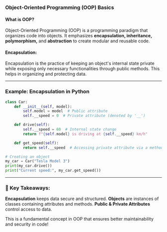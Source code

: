 ### **Object-Oriented Programming (OOP) Basics**

#### What is OOP?
Object-Oriented Programming (OOP) is a programming paradigm that organizes code into objects. It emphasizes **encapsulation, inheritance, polymorphism,** and **abstraction** to create modular and reusable code.

#### Encapsulation:
Encapsulation is the practice of keeping an object's internal state private while exposing only necessary functionalities through public methods. This helps in organizing and protecting data.

---

### **Example: Encapsulation in Python**
```python
class Car:
    def __init__(self, model):
        self.model = model  # Public attribute
        self.__speed = 0  # Private attribute (denoted by '__')

    def drive(self):
        self.__speed = 60  # Internal state change
        return f"{self.model} is driving at {self.__speed} km/h"

    def get_speed(self):
        return self.__speed  # Accessing private attribute via a method

# Creating an object
my_car = Car("Tesla Model 3")
print(my_car.drive())
print("Current speed:", my_car.get_speed())
```
---

### 🔹 Key Takeaways:
**Encapsulation** keeps data secure and structured.
**Objects** are instances of classes containing attributes and methods.
**Public & Private Attributes** control access to data.

This is a fundamental concept in OOP that ensures better maintainability and security in code! 